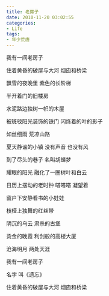 ```yaml
---
title: 老房子
date: 2010-11-20 03:02:55
categories:
- Life
tags:
- 年少荒唐
---
```


我有一间老房子

住着黄昏的破屋与大河 烟囱和桥梁

<!-- more -->

飘雪的夜晚里 紫色的长阶梯

半开着门的旧楼房

水泥路边独树一帜的木屋

被斑驳阳光装饰的铁门 闪烁着的叶的影子

如丝细雨 荒凉山路

夏天静谧的小镇 没有声音 也没有风

到了尽头的巷子 名叫胡蝶梦

耀眼的阳光 融化了一圈树叶和白云

日历上摆动的老时钟 嗒嗒嗒 凝望着

窗户下安静看书的小娃娃

枝桠上独舞的红丝带

阴沉的乌云 肃杀的古堡

烫金的晚霞 利剑般的高楼大厦

沧海明月 两处天涯

 

我有一间老房子

名字 叫《遗忘》

住着黄昏的破屋与大河 烟囱和桥梁
